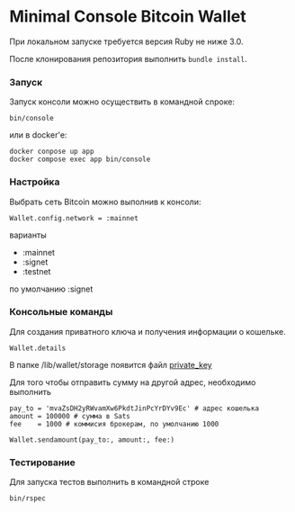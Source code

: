 # Minimal Console Bitcoin Wallet

При локальном запуске требуется версия Ruby не ниже 3.0. 

После клонирования репозитория выполнить `bundle install`.

### Запуск
Запуск консоли можно осуществить в командной сnроке:
```console
bin/console
```
или в docker'e:
```console
docker conpose up app
docker compose exec app bin/console
```

### Настройка
Выбрать сеть Bitcoin можно выполнив к консоли:
```console
Wallet.config.network = :mainnet
```
варианты
* :mainnet
* :signet
* :testnet

по умолчанию :signet

### Консольные команды
Для создания приватного ключа и получения информации о кошельке.
```console
Wallet.details
```
В папке /lib/wallet/storage появится файл [private_key](lib/wallet/storage/private_key)

Для того чтобы отправить сумму на другой адрес, необходимо выполнить

```console
pay_to = 'mvaZsDH2yRWvamXw6PkdtJinPcYrDYv9Ec' # адрес кошелька
amount = 100000 # сумма в Sats
fee    = 1000 # коммисия брокерам, по умолчанию 1000

Wallet.sendamount(pay_to:, amount:, fee:)
```
### Тестирование
Для запуска тестов выполнить в командной строке
```console
bin/rspec
```
